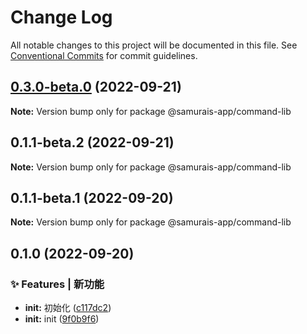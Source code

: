 # Change Log

All notable changes to this project will be documented in this file.
See [Conventional Commits](https://conventionalcommits.org) for commit guidelines.

## [0.3.0-beta.0](https://github.com/samurais-app/samurais-app/compare/v0.2.0-beta.0...v0.3.0-beta.0) (2022-09-21)

**Note:** Version bump only for package @samurais-app/command-lib






## 0.1.1-beta.2 (2022-09-21)

**Note:** Version bump only for package @samurais-app/command-lib





## 0.1.1-beta.1 (2022-09-20)

**Note:** Version bump only for package @samurais-app/command-lib





## 0.1.0 (2022-09-20)


### ✨ Features | 新功能

* **init:** 初始化 ([c117dc2](https://github.com/samurais-app/samurais-app/commit/c117dc2300dfd414443d0375f66be434662f6ad4))
* **init:** init ([9f0b9f6](https://github.com/samurais-app/samurais-app/commit/9f0b9f6ba1075fe9ea390864511d155dc63378fa))
